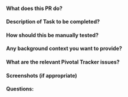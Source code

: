 #### What does this PR do?
#### Description of Task to be completed?
#### How should this be manually tested?
#### Any background context you want to provide?
#### What are the relevant Pivotal Tracker issues?
#### Screenshots (if appropriate)
#### Questions:
